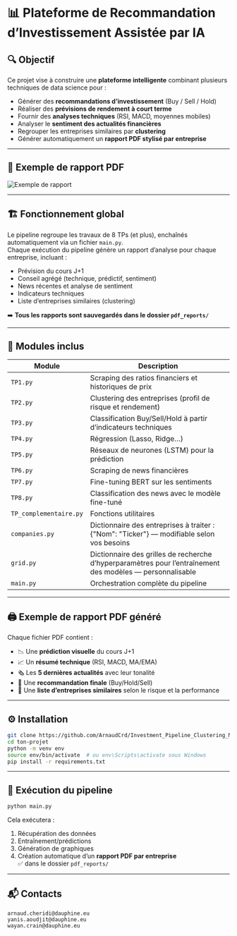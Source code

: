 # 📊 Plateforme de Recommandation d’Investissement Assistée par IA

## 🔍 Objectif

Ce projet vise à construire une **plateforme intelligente** combinant plusieurs techniques de data science pour :

- Générer des **recommandations d’investissement** (Buy / Sell / Hold)
- Réaliser des **prévisions de rendement à court terme**
- Fournir des **analyses techniques** (RSI, MACD, moyennes mobiles)
- Analyser le **sentiment des actualités financières**
- Regrouper les entreprises similaires par **clustering**
- Générer automatiquement un **rapport PDF stylisé par entreprise**
  
---

## 📄 Exemple de rapport PDF

![Exemple de rapport](report_exemple.png)

---

## 🏗️ Fonctionnement global

Le pipeline regroupe les travaux de 8 TPs (et plus), enchaînés automatiquement via un fichier `main.py`.  
Chaque exécution du pipeline génère un rapport d’analyse pour chaque entreprise, incluant :

- Prévision du cours J+1
- Conseil agrégé (technique, prédictif, sentiment)
- News récentes et analyse de sentiment
- Indicateurs techniques
- Liste d’entreprises similaires (clustering)

➡️ **Tous les rapports sont sauvegardés dans le dossier `pdf_reports/`**

---

## 🧠 Modules inclus

| Module                 | Description                                                                                                |
|------------------------|------------------------------------------------------------------------------------------------------------|
| `TP1.py`               | Scraping des ratios financiers et historiques de prix                                                      |
| `TP2.py`               | Clustering des entreprises (profil de risque et rendement)                                                 |
| `TP3.py`               | Classification Buy/Sell/Hold à partir d’indicateurs techniques                                             |
| `TP4.py`               | Régression (Lasso, Ridge…)                                                                                 |
| `TP5.py`               | Réseaux de neurones (LSTM) pour la prédiction                                                              |
| `TP6.py`               | Scraping de news financières                                                                               |
| `TP7.py`               | Fine-tuning BERT sur les sentiments                                                                        |
| `TP8.py`               | Classification des news avec le modèle fine-tuné                                                           |
| `TP_complementaire.py` | Fonctions utilitaires                                                                                      |
| `companies.py`         | Dictionnaire des entreprises à traiter : {"Nom": "Ticker"} — modifiable selon vos besoins                  |
| `grid.py`              | Dictionnaire des grilles de recherche d’hyperparamètres pour l’entraînement des modèles — personnalisable  |
| `main.py`              | Orchestration complète du pipeline                                                                         |


---

## 🖨️ Exemple de rapport PDF généré

Chaque fichier PDF contient :

- 📉 Une **prédiction visuelle** du cours J+1
- 📈 Un **résumé technique** (RSI, MACD, MA/EMA)
- 🗞️ Les **5 dernières actualités** avec leur tonalité
- 🧠 Une **recommandation finale** (Buy/Hold/Sell)
- 🔗 Une **liste d’entreprises similaires** selon le risque et la performance

---

## ⚙️ Installation

```bash
git clone https://github.com/ArnaudCrd/Investment_Pipeline_Clustering_NLP_Prediction.git
cd ton-projet
python -m venv env
source env/bin/activate  # ou env\Scripts\activate sous Windows
pip install -r requirements.txt
```

---

## 🚀 Exécution du pipeline

```bash
python main.py
```

Cela exécutera :

1. Récupération des données
2. Entraînement/prédictions
3. Génération de graphiques
4. Création automatique d’un **rapport PDF par entreprise**  
   ✅ dans le dossier `pdf_reports/`

---

## 📬 Contacts

```text
arnaud.cheridi@dauphine.eu
yanis.aoudjit@dauphine.eu
wayan.crain@dauphine.eu
```

